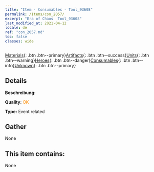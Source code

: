 ```yaml
---
title: "Item - Consumables - Tool_93608"
permalink: /Items/con_2057/
excerpt: "Era of Chaos  Tool_93608"
last_modified_at: 2021-04-12
locale: de
ref: "con_2057.md"
toc: false
classes: wide
---
```

 [Materials](/de/Items/){: .btn .btn--primary}[Artifacts](/de/Items/Artifacts/){: .btn .btn--success}[Units](/de/Items/Units/){: .btn .btn--warning}[Heroes](/de/Items/Heroes/){: .btn .btn--danger}[Consumables](/de/Items/Consumables/){: .btn .btn--info}[Unknown](/de/Items/Unknown/){: .btn .btn--primary}

## Details
 **Beschreibung:** 

 **Quality:** <span style="color: #FF8C00">OK</span>

 **Type:** Event related

## Gather

  None

## This item contains:

  None


